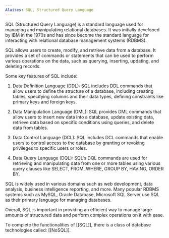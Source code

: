 ```yaml
---
Alaises: SQL, Structured Query Language
---
```



SQL (Structured Query Language) is a standard language used for managing and manipulating relational databases. It was initially developed by IBM in the 1970s and has since become the standard language for interacting with relational database management systems (RDBMS).

SQL allows users to create, modify, and retrieve data from a database. It provides a set of commands or statements that can be used to perform various operations on the data, such as querying, inserting, updating, and deleting records.

Some key features of SQL include:

1. Data Definition Language (DDL): SQL includes DDL commands that allow users to define the structure of a database, including creating tables, specifying columns and their data types, defining constraints like primary keys and foreign keys.

2. Data Manipulation Language (DML): SQL provides DML commands that allow users to insert new data into a database, update existing data, retrieve data based on specific conditions using queries, and delete data from tables.

3. Data Control Language (DCL): SQL includes DCL commands that enable users to control access to the database by granting or revoking privileges to specific users or roles.

4. Data Query Language (DQL): SQL's DQL commands are used for retrieving and manipulating data from one or more tables using various query clauses like SELECT, FROM, WHERE, GROUP BY, HAVING, ORDER BY.

SQL is widely used in various domains such as web development, data analysis, business intelligence reporting, and more. Many popular RDBMS systems such as MySQL, Oracle Database, Microsoft SQL Server use SQL as their primary language for managing databases.

Overall, SQL is important in providing an efficient way to manage large amounts of structured data and perform complex operations on it with ease. 

To complete the functionalities of [[SQL]], there is a class of database technologies called: [[NoSQL]].